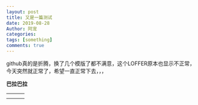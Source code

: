 ```yaml
---
layout: post
title: 又是一篇测试
date: 2019-08-28
Author: 阿宠
categories: 
tags: [something]
comments: true
--- 
```


github真的是折腾，换了几个模版了都不满意，这个LOFFER原本也显示不正常，今天突然就正常了，希望一直正常下去，，，

**巴拉巴拉**

|     |     |     |
| --- | --- | --- |
|     |     |     |
|     |     |     |